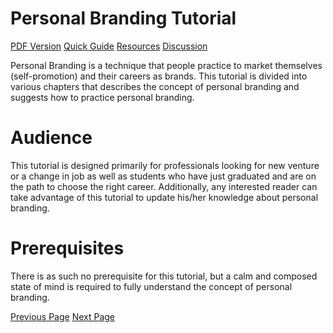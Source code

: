 # Personal Branding Tutorial
[PDF Version](../personal_branding/personal_branding_pdf_version.md)
[Quick Guide](../personal_branding/personal_branding_quick_guide.md)
[Resources](../personal_branding/personal_branding_useful_resources.md)
[Discussion](../personal_branding/personal_branding_discussion.md)

Personal Branding is a technique that people practice to market themselves (self-promotion) and their careers as brands. This tutorial is divided into various chapters that describes the concept of personal branding and suggests how to practice personal branding.

# Audience
This tutorial is designed primarily for professionals looking for new venture or a change in job as well as students who have just graduated and are on the path to choose the right career. Additionally, any interested reader can take advantage of this tutorial to update his/her knowledge about personal branding.

# Prerequisites
There is as such no prerequisite for this tutorial, but a calm and composed state of mind is required to fully understand the concept of personal branding.


[Previous Page](../personal_branding/index.md) [Next Page](../personal_branding/personal_branding_introduction.md) 
